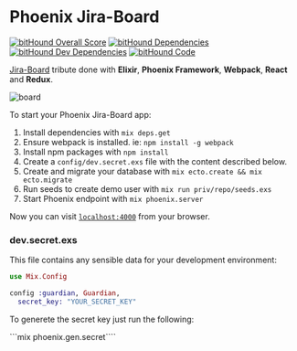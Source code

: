 # Phoenix Jira-Board

[![bitHound Overall Score](https://www.bithound.io/github/bigardone/phoenix-trello/badges/score.svg)](https://www.bithound.io/github/bigardone/phoenix-trello)
[![bitHound Dependencies](https://www.bithound.io/github/bigardone/phoenix-trello/badges/dependencies.svg)](https://www.bithound.io/github/bigardone/phoenix-trello/master/dependencies/npm)
[![bitHound Dev Dependencies](https://www.bithound.io/github/bigardone/phoenix-trello/badges/devDependencies.svg)](https://www.bithound.io/github/bigardone/phoenix-trello/master/dependencies/npm)
[![bitHound Code](https://www.bithound.io/github/bigardone/phoenix-trello/badges/code.svg)](https://www.bithound.io/github/bigardone/phoenix-trello)

[Jira-Board](http://trello.com) tribute done with **Elixir**, **Phoenix Framework**, **Webpack**, **React** and **Redux**.

![`board`](http://codeloveandboards.com/images/blog/trello_tribute_pt_1/sign-in-a8fa19da.jpg)

To start your Phoenix Jira-Board app:

  1. Install dependencies with `mix deps.get`
  2. Ensure webpack is installed. ie: `npm install -g webpack`
  3. Install npm packages with `npm install`
  4. Create a ```config/dev.secret.exs``` file with the content described below.
  5. Create and migrate your database with `mix ecto.create && mix ecto.migrate`
  6. Run seeds to create demo user with `mix run priv/repo/seeds.exs`
  7. Start Phoenix endpoint with `mix phoenix.server`

Now you can visit [`localhost:4000`](http://localhost:4000) from your browser.

### dev.secret.exs
This file contains any sensible data for your development environment:

```elixir
use Mix.Config

config :guardian, Guardian,
  secret_key: "YOUR_SECRET_KEY"
```

To generete the secret key just run the following:

```mix phoenix.gen.secret````


